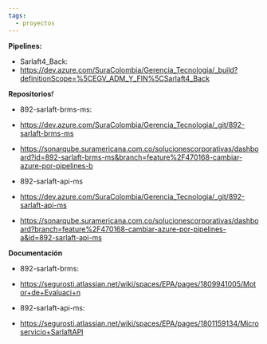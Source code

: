 ```yaml
---
tags:
  - proyectos
---
```

**Pipelines:**

- Sarlaft4_Back:
- https://dev.azure.com/SuraColombia/Gerencia_Tecnologia/_build?definitionScope=%5CEGV_ADM_Y_FIN%5CSarlaft4_Back

**Repositorios**f

- 892-sarlaft-brms-ms:
- https://dev.azure.com/SuraColombia/Gerencia_Tecnologia/_git/892-sarlaft-brms-ms
- https://sonarqube.suramericana.com.co/solucionescorporativas/dashboard?id=892-sarlaft-brms-ms&branch=feature%2F470168-cambiar-azure-por-pipelines-b

- 892-sarlaft-api-ms
- https://dev.azure.com/SuraColombia/Gerencia_Tecnologia/_git/892-sarlaft-api-ms
- https://sonarqube.suramericana.com.co/solucionescorporativas/dashboard?branch=feature%2F470168-cambiar-azure-por-pipelines-a&id=892-sarlaft-api-ms

**Documentación**

- 892-sarlaft-brms:
- https://segurosti.atlassian.net/wiki/spaces/EPA/pages/1809941005/Motor+de+Evaluaci+n

- 892-sarlaft-api-ms:
- https://segurosti.atlassian.net/wiki/spaces/EPA/pages/1801159134/Microservicio+SarlaftAPI

